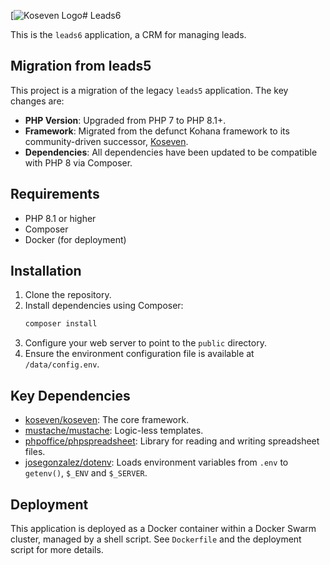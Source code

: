 [![Koseven Logo](https://i.imgur.com/2CeT8JL.png)# Leads6

This is the `leads6` application, a CRM for managing leads.

## Migration from leads5

This project is a migration of the legacy `leads5` application. The key changes are:

-   **PHP Version**: Upgraded from PHP 7 to PHP 8.1+.
-   **Framework**: Migrated from the defunct Kohana framework to its community-driven successor, [Koseven](https://koseven.ga/).
-   **Dependencies**: All dependencies have been updated to be compatible with PHP 8 via Composer.

## Requirements

-   PHP 8.1 or higher
-   Composer
-   Docker (for deployment)

## Installation

1.  Clone the repository.
2.  Install dependencies using Composer:
    ```bash
    composer install
    ```
3.  Configure your web server to point to the `public` directory.
4.  Ensure the environment configuration file is available at `/data/config.env`.

## Key Dependencies

-   [koseven/koseven](https://github.com/koseven/koseven): The core framework.
-   [mustache/mustache](https://github.com/bobthecow/mustache.php): Logic-less templates.
-   [phpoffice/phpspreadsheet](https://github.com/PHPOffice/PhpSpreadsheet): Library for reading and writing spreadsheet files.
-   [josegonzalez/dotenv](https://github.com/josegonzalez/php-dotenv): Loads environment variables from `.env` to `getenv()`, `$_ENV` and `$_SERVER`.

## Deployment

This application is deployed as a Docker container within a Docker Swarm cluster, managed by a shell script. See `Dockerfile` and the deployment script for more details.
